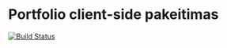 # Portfolio client-side pakeitimas

[![Build Status](https://travis-ci.org/martkasp/portfolio.svg?branch=master)](https://travis-ci.org/martkasp/portfolio)


